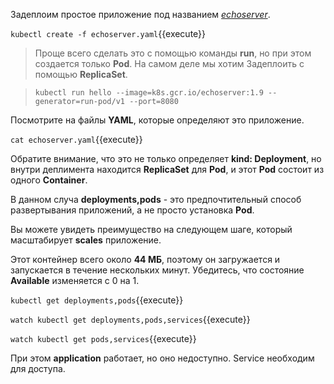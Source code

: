 Задеплоим простое приложение под названием [_echoserver_](https://console.cloud.google.com/gcr/images/google-containers/GLOBAL/echoserver?gcrImageListsize=30).

`kubectl create -f echoserver.yaml`{{execute}}


> Проще всего сделать это с помощью команды **run**, но при этом создается только **Pod**. На самом деле мы хотим Задеплоить с помощью **ReplicaSet**.

> `kubectl run hello --image=k8s.gcr.io/echoserver:1.9 --generator=run-pod/v1 --port=8080`

Посмотрите на файлы **YAML**, которые определяют это приложение.

`cat echoserver.yaml`{{execute}}

Обратите внимание, что это не только определяет **kind: Deployment**, но внутри деплимента находится **ReplicaSet** для **Pod**, и этот **Pod** состоит из одного **Container**.

В данном случа **deployments,pods** - это предпочтительный способ развертывания приложений, а не просто установка **Pod**. 

Вы можете увидеть преимущество на следующем шаге, который масштабирует **scales** приложение.

Этот контейнер всего около **44 МБ**, поэтому он загружается и запускается в течение нескольких минут. Убедитесь, что состояние **Available** изменяется с 0 на 1.

`kubectl get deployments,pods`{{execute}}

`watch kubectl get deployments,pods,services`{{execute}}

`watch kubectl get pods,services`{{execute}}

При этом **application** работает, но оно недоступно. Service необходим для доступа.